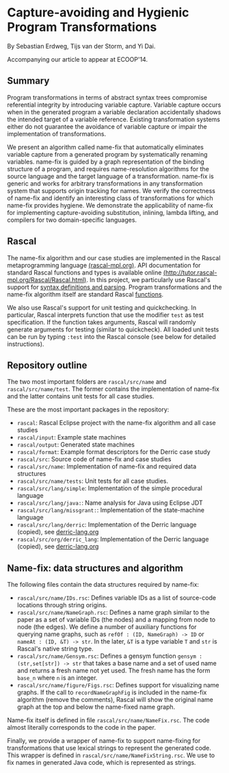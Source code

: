 # Capture-avoiding and Hygienic Program Transformations

By Sebastian Erdweg, Tijs van der Storm, and Yi Dai.

Accompanying our article to appear at ECOOP'14.

## Summary

Program transformations in terms of abstract syntax trees compromise referential integrity by introducing variable capture. Variable capture occurs when in the generated program a variable declaration accidentally shadows the intended target of a variable reference. Existing transformation systems either do not guarantee the avoidance of variable capture or impair the implementation of transformations.

We present an algorithm called name-fix that automatically eliminates variable capture from a generated program by systematically renaming variables. name-fix is guided by a graph representation of the binding structure of a program, and requires name-resolution algorithms for the source language and the target language of a transformation. name-fix is generic and works for arbitrary transformations in any transformation system that supports origin tracking for names. We verify the correctness of name-fix and identify an interesting class of transformations for which name-fix provides hygiene. We demonstrate the applicability of name-fix for implementing capture-avoiding substitution, inlining, lambda lifting, and compilers for two domain-specific languages.


## Rascal

The name-fix algorithm and our case studies are implemented in the Rascal metaprogramming language [(rascal-mpl.org)](http://rascal-mpl.org). API documentation for standard Rascal functions and types is available online [(http://tutor.rascal-mpl.org/Rascal/Rascal.html)](http://tutor.rascal-mpl.org/Rascal/Rascal.html). In this project, we particularly use Rascal's support for [syntax definitions and parsing](http://tutor.rascal-mpl.org/Rascal/Rascal.html#/Rascal/Declarations/SyntaxDefinition/SyntaxDefinition.html). Program transformations and the name-fix algorithm itself are standard Rascal [functions](http://tutor.rascal-mpl.org/Rascal/Rascal.html#/Rascal/Concepts/Functions/Functions.html).

We also use Rascal's support for unit testing and quickchecking. In particular, Rascal interprets function that use the modifier `test` as test specification. If the function takes arguments, Rascal will randomly generate arguments for testing (similar to quickcheck). All loaded unit tests can be run by typing `:test` into the Rascal console (see below for detailed instructions).


## Repository outline

The two most important folders are `rascal/src/name` and `rascal/src/name/test`. The former contains the implementation of name-fix and the latter contains unit tests for all case studies.

These are the most important packages in the repository:

* `rascal`: Rascal Eclipse project with the name-fix algorithm and all case studies
* `rascal/input`: Example state machines
* `rascal/output`: Generated state machines
* `rascal/format`: Example format descriptors for the Derric case study
* `rascal/src`: Source code of name-fix and case studies
* `rascal/src/name`: Implementation of name-fix and required data structures
* `rascal/src/name/tests`: Unit tests for all case studies.
* `rascal/src/lang/simple`: Implementation of the simple procedural language
* `rascal/src/lang/java:`: Name analysis for Java using Eclipse JDT
* `rascal/src/lang/missgrant:`: Implementation of the state-machine language
* `rascal/src/lang/derric`: Implementation of the Derric language (copied), see [derric-lang.org](http://derric-lang.org)
* `rascal/src/org/derric_lang`: Implementation of the Derric language (copied), see [derric-lang.org](http://derric-lang.org)


## Name-fix: data structures and algorithm

The following files contain the data structures required by name-fix:

* `rascal/src/name/IDs.rsc`: Defines variable IDs as a list of source-code locations through string origins.
* `rascal/src/name/NameGraph.rsc`: Defines a name graph similar to the paper as a set of variable IDs (the nodes) and a mapping from node to node (the edges). We define a number of auxiliary functions for querying name graphs, such as `refOf : (ID, NameGraph) -> ID` or `nameAt : (ID, &T) -> str`. In the later, `&T` is a type variable `T` and `str` is Rascal's native string type.
* `rascal/src/name/Gensym.rsc`: Defines a gensym function `gensym : (str,set[str]) -> str` that takes a base name and a set of used name and returns a fresh name not yet used. The fresh name has the form `base_n` where `n` is an integer.
* `rascal/src/name/figure/Figs.rsc`: Defines support for visualizing name graphs. If the call to `recordNameGraphFig` is included in the name-fix algorithm (remove the comments), Rascal will show the original name graph at the top and below the name-fixed name graph.

Name-fix itself is defined in file `rascal/src/name/NameFix.rsc`. The code almost literally corresponds to the code in the paper.

Finally, we provide a wrapper of name-fix to support name-fixing for transformations that use lexical strings to represent the generated code. This wrapper is defined in `rascal/src/name/NameFixString.rsc`. We use to fix names in generated Java code, which is represented as strings.













